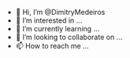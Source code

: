 - 👋 Hi, I’m @DimitryMedeiros
- 👀 I’m interested in ...
- 🌱 I’m currently learning ...
- 💞️ I’m looking to collaborate on ...
- 📫 How to reach me ...

<!---
DimitryMedeiros/DimitryMedeiros is a ✨ special ✨ repository because its `README.md` (this file) appears on your GitHub profile.
You can click the Preview link to take a look at your changes.
--->
